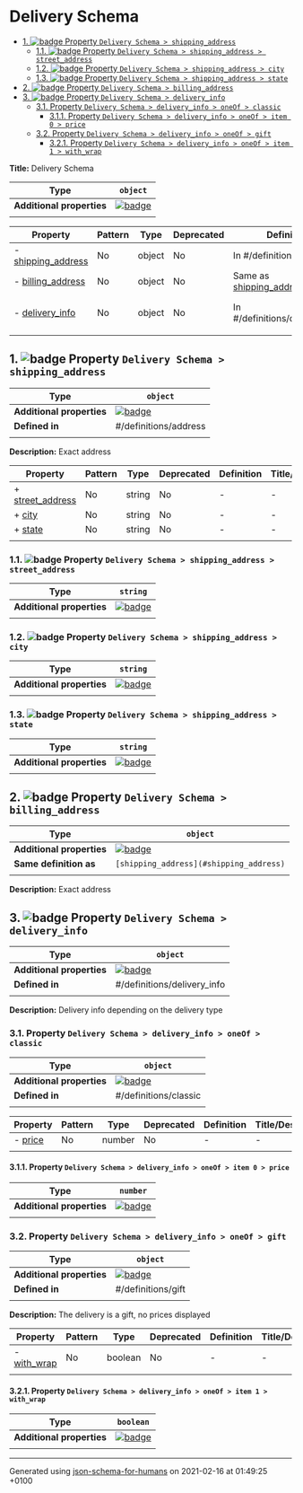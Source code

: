 # Delivery Schema

- [1. ![badge](https://img.shields.io/badge/Optional-yellow) Property `Delivery Schema > shipping_address`](#shipping_address)
  - [1.1. ![badge](https://img.shields.io/badge/Required-blue) Property `Delivery Schema > shipping_address > street_address`](#shipping_address_street_address)
  - [1.2. ![badge](https://img.shields.io/badge/Required-blue) Property `Delivery Schema > shipping_address > city`](#shipping_address_city)
  - [1.3. ![badge](https://img.shields.io/badge/Required-blue) Property `Delivery Schema > shipping_address > state`](#shipping_address_state)
- [2. ![badge](https://img.shields.io/badge/Optional-yellow) Property `Delivery Schema > billing_address`](#billing_address)
- [3. ![badge](https://img.shields.io/badge/Optional-yellow) Property `Delivery Schema > delivery_info`](#delivery_info)
  - [3.1. Property `Delivery Schema > delivery_info > oneOf > classic`](#delivery_info_oneOf_i0)
    - [3.1.1. Property `Delivery Schema > delivery_info > oneOf > item 0 > price`](#delivery_info_oneOf_i0_price)
  - [3.2. Property `Delivery Schema > delivery_info > oneOf > gift`](#delivery_info_oneOf_i1)
    - [3.2.1. Property `Delivery Schema > delivery_info > oneOf > item 1 > with_wrap`](#delivery_info_oneOf_i1_with_wrap)

**Title:** Delivery Schema

| Type                      | `object`                                                                                                             |
| ------------------------- | -------------------------------------------------------------------------------------------------------------------- |
| **Additional properties** | [![badge](https://img.shields.io/badge/Any+type--allowed-green)](# "Additional Properties of any type are allowed.") |
|                           |                                                                                                                      |

| Property                                 | Pattern | Type   | Deprecated | Definition                                     | Title/Description                            |
| ---------------------------------------- | ------- | ------ | ---------- | ---------------------------------------------- | -------------------------------------------- |
| - [shipping_address](#shipping_address ) | No      | object | No         | In #/definitions/address                       | Exact address                                |
| - [billing_address](#billing_address )   | No      | object | No         | Same as [shipping_address](#shipping_address ) | Exact address                                |
| - [delivery_info](#delivery_info )       | No      | object | No         | In #/definitions/delivery_info                 | Delivery info depending on the delivery type |
|                                          |         |        |            |                                                |                                              |

## <a name="shipping_address"></a>1. ![badge](https://img.shields.io/badge/Optional-yellow) Property `Delivery Schema > shipping_address`

| Type                      | `object`                                                                                                             |
| ------------------------- | -------------------------------------------------------------------------------------------------------------------- |
| **Additional properties** | [![badge](https://img.shields.io/badge/Any+type--allowed-green)](# "Additional Properties of any type are allowed.") |
| **Defined in**            | #/definitions/address                                                                                                |
|                           |                                                                                                                      |

**Description:** Exact address

| Property                                              | Pattern | Type   | Deprecated | Definition | Title/Description |
| ----------------------------------------------------- | ------- | ------ | ---------- | ---------- | ----------------- |
| + [street_address](#shipping_address_street_address ) | No      | string | No         | -          | -                 |
| + [city](#shipping_address_city )                     | No      | string | No         | -          | -                 |
| + [state](#shipping_address_state )                   | No      | string | No         | -          | -                 |
|                                                       |         |        |            |            |                   |

### <a name="shipping_address_street_address"></a>1.1. ![badge](https://img.shields.io/badge/Required-blue) Property `Delivery Schema > shipping_address > street_address`

| Type                      | `string`                                                                                                             |
| ------------------------- | -------------------------------------------------------------------------------------------------------------------- |
| **Additional properties** | [![badge](https://img.shields.io/badge/Any+type--allowed-green)](# "Additional Properties of any type are allowed.") |
|                           |                                                                                                                      |

### <a name="shipping_address_city"></a>1.2. ![badge](https://img.shields.io/badge/Required-blue) Property `Delivery Schema > shipping_address > city`

| Type                      | `string`                                                                                                             |
| ------------------------- | -------------------------------------------------------------------------------------------------------------------- |
| **Additional properties** | [![badge](https://img.shields.io/badge/Any+type--allowed-green)](# "Additional Properties of any type are allowed.") |
|                           |                                                                                                                      |

### <a name="shipping_address_state"></a>1.3. ![badge](https://img.shields.io/badge/Required-blue) Property `Delivery Schema > shipping_address > state`

| Type                      | `string`                                                                                                             |
| ------------------------- | -------------------------------------------------------------------------------------------------------------------- |
| **Additional properties** | [![badge](https://img.shields.io/badge/Any+type--allowed-green)](# "Additional Properties of any type are allowed.") |
|                           |                                                                                                                      |

## <a name="billing_address"></a>2. ![badge](https://img.shields.io/badge/Optional-yellow) Property `Delivery Schema > billing_address`

| Type                      | `object`                                                                                                             |
| ------------------------- | -------------------------------------------------------------------------------------------------------------------- |
| **Additional properties** | [![badge](https://img.shields.io/badge/Any+type--allowed-green)](# "Additional Properties of any type are allowed.") |
| **Same definition as**    | `[shipping_address](#shipping_address)`                                                                              |
|                           |                                                                                                                      |

**Description:** Exact address

## <a name="delivery_info"></a>3. ![badge](https://img.shields.io/badge/Optional-yellow) Property `Delivery Schema > delivery_info`

| Type                      | `object`                                                                                                             |
| ------------------------- | -------------------------------------------------------------------------------------------------------------------- |
| **Additional properties** | [![badge](https://img.shields.io/badge/Any+type--allowed-green)](# "Additional Properties of any type are allowed.") |
| **Defined in**            | #/definitions/delivery_info                                                                                          |
|                           |                                                                                                                      |

**Description:** Delivery info depending on the delivery type

### <a name="delivery_info_oneOf_i0"></a>3.1. Property `Delivery Schema > delivery_info > oneOf > classic`

| Type                      | `object`                                                                                                             |
| ------------------------- | -------------------------------------------------------------------------------------------------------------------- |
| **Additional properties** | [![badge](https://img.shields.io/badge/Any+type--allowed-green)](# "Additional Properties of any type are allowed.") |
| **Defined in**            | #/definitions/classic                                                                                                |
|                           |                                                                                                                      |

| Property                                  | Pattern | Type   | Deprecated | Definition | Title/Description |
| ----------------------------------------- | ------- | ------ | ---------- | ---------- | ----------------- |
| - [price](#delivery_info_oneOf_i0_price ) | No      | number | No         | -          | -                 |
|                                           |         |        |            |            |                   |

#### <a name="delivery_info_oneOf_i0_price"></a>3.1.1. Property `Delivery Schema > delivery_info > oneOf > item 0 > price`

| Type                      | `number`                                                                                                             |
| ------------------------- | -------------------------------------------------------------------------------------------------------------------- |
| **Additional properties** | [![badge](https://img.shields.io/badge/Any+type--allowed-green)](# "Additional Properties of any type are allowed.") |
|                           |                                                                                                                      |

### <a name="delivery_info_oneOf_i1"></a>3.2. Property `Delivery Schema > delivery_info > oneOf > gift`

| Type                      | `object`                                                                                                             |
| ------------------------- | -------------------------------------------------------------------------------------------------------------------- |
| **Additional properties** | [![badge](https://img.shields.io/badge/Any+type--allowed-green)](# "Additional Properties of any type are allowed.") |
| **Defined in**            | #/definitions/gift                                                                                                   |
|                           |                                                                                                                      |

**Description:** The delivery is a gift, no prices displayed

| Property                                          | Pattern | Type    | Deprecated | Definition | Title/Description |
| ------------------------------------------------- | ------- | ------- | ---------- | ---------- | ----------------- |
| - [with_wrap](#delivery_info_oneOf_i1_with_wrap ) | No      | boolean | No         | -          | -                 |
|                                                   |         |         |            |            |                   |

#### <a name="delivery_info_oneOf_i1_with_wrap"></a>3.2.1. Property `Delivery Schema > delivery_info > oneOf > item 1 > with_wrap`

| Type                      | `boolean`                                                                                                            |
| ------------------------- | -------------------------------------------------------------------------------------------------------------------- |
| **Additional properties** | [![badge](https://img.shields.io/badge/Any+type--allowed-green)](# "Additional Properties of any type are allowed.") |
|                           |                                                                                                                      |

----------------------------------------------------------------------------------------------------------------------------
Generated using [json-schema-for-humans](https://github.com/coveooss/json-schema-for-humans) on 2021-02-16 at 01:49:25 +0100